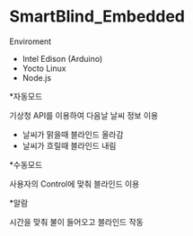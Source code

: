 # SmartBlind_Embedded



Enviroment
  - Intel Edison (Arduino)
  - Yocto Linux
  - Node.js
  
  
  
*자동모드

기상청 API를 이용하여 다음날 날씨 정보 이용
  - 날씨가 맑을때 블라인드 올라감
  - 날씨가 흐릴때 블라인드 내림
  
  
*수동모드

사용자의 Control에 맞춰 블라인드 이용


*알람

시간을 맞춰 불이 들어오고 블라인드 작동

